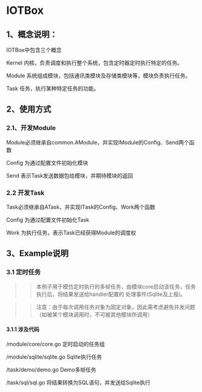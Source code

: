 # IOTBox

## 1、概念说明：
IOTBox中包含三个概念

Kernel 内核，负责调度和执行整个系统，包含定时器定时执行特定的任务。

Module  系统组成模块，包括通讯类模块及存储类模块等，模块负责执行任务。

Task    任务，执行某种特定任务的功能。


## 2、使用方式

### 2.1、开发Module

Module必须继承自common.AModule，并实现IModule的Config、Send两个函数

Config 为通过配置文件初始化模块

Send 表示Task发送数据包给模块，并期待模块的返回

### 2.2 开发Task

Task必须继承自ATask，并实现ITask的Config、Work两个函数

Config 为通过配置文件初始化Task

Work 为执行任务，表示Task已经获得Module的调度权

## 3、Example说明

### 3.1 定时任务

>> 本例子用于模仿定时执行的多帧任务，由模块core启动该任务，任务执行后，将结果发送给handler配置的
处理事件(Sqlite及上报)。

>> 注意：由于每次调用任务对象为固定对象，因此需考虑避免并发问题（如被某个模块调用时，不可被其他模块所调用）

#### 3.1.1 涉及代码

/module/core/core.go        定时启动的任务组

/module/sqlite/sqlite.go    Sqlite执行任务

/task/demo/demo.go          Demo多帧任务

/task/sql/sql.go            将结果转换为SQL语句，并发送给Sqlite执行

